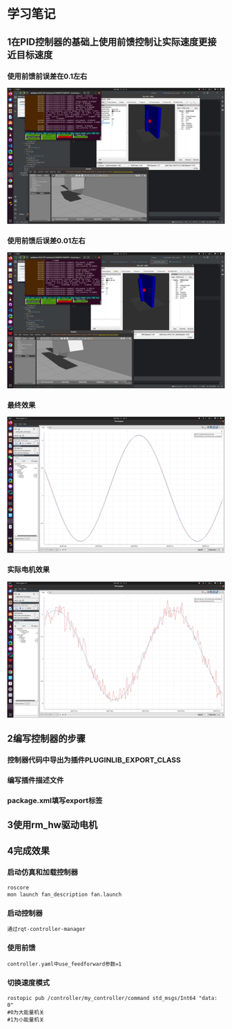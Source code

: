 # 学习笔记
## 1在PID控制器的基础上使用前馈控制让实际速度更接近目标速度
### 使用前馈前误差在0.1左右
![0](https://github.com/QiuYDvv/picture/blob/master/0f.png?raw=true)
### 使用前馈后误差0.01左右
![1](https://github.com/QiuYDvv/picture/blob/master/1f.png?raw=true)
### 最终效果
![1](https://github.com/QiuYDvv/picture/blob/master/2025-02-19%2011-49-40%20%E7%9A%84%E5%B1%8F%E5%B9%95%E6%88%AA%E5%9B%BE.png?raw=true)
### 实际电机效果
![](https://github.com/QiuYDvv/picture/blob/master/2025-02-19%2019-27-49%20%E7%9A%84%E5%B1%8F%E5%B9%95%E6%88%AA%E5%9B%BE.png?raw=true)
## 2编写控制器的步骤
### 控制器代码中导出为插件PLUGINLIB_EXPORT_CLASS
### 编写插件描述文件
### package.xml填写export标签
## 3使用rm_hw驱动电机
## 4完成效果
### 启动仿真和加载控制器
```shelll
roscore
mon launch fan_description fan.launch
```
### 启动控制器
```shell
通过rqt-controller-manager
```
### 使用前馈
```shell
controller.yaml中use_feedforward参数=1
```
### 切换速度模式
```shell
rostopic pub /controller/my_controller/command std_msgs/Int64 "data: 0"
#0为大能量机关
#1为小能量机关
```

